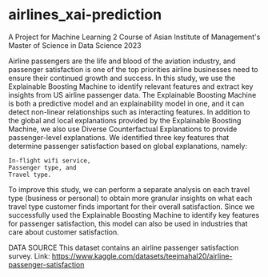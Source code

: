 # airlines_xai-prediction
A Project for Machine Learning 2 Course of Asian Institute of Management's Master of Science in Data Science 2023 

Airline passengers are the life and blood of the aviation industry, and passenger satisfaction is one of the top priorities airline businesses need to ensure their continued growth and success. In this study, we use the Explainable Boosting Machine to identify relevant features and extract key insights from US airline passenger data. The Explainable Boosting Machine is both a predictive model and an explainability model in one, and it can detect non-linear relationships such as interacting features. In addition to the global and local explanations provided by the Explainable Boosting Machine, we also use Diverse Counterfactual Explanations to provide passenger-level explanations. We identified three key features that determine passenger satisfaction based on global explanations, namely:

    In-flight wifi service,
    Passenger type, and
    Travel type.

To improve this study, we can perform a separate analysis on each travel type (business or personal) to obtain more granular insights on what each travel type customer finds important for their overall satisfaction. Since we successfully used the Explainable Boosting Machine to identify key features for passenger satisfaction, this model can also be used in industries that care about customer satisfaction.


DATA SOURCE
This dataset contains an airline passenger satisfaction survey.
Link: https://www.kaggle.com/datasets/teejmahal20/airline-passenger-satisfaction
